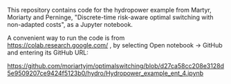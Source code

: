 This repository contains code for the hydropower example from Martyr, Moriarty and Perninge, "Discrete-time risk-aware optimal switching with non-adapted costs", as a Jupyter notebook.

A convenient way to run the code is from https://colab.research.google.com/ , by selecting Open notebook -> GitHub and entering its GitHub URL:

https://github.com/moriartyjm/optimalswitching/blob/d27ca58cc208e3128d5e9509207ce9424f5123b0/hydro/Hydropower_example_ent_4.ipynb
